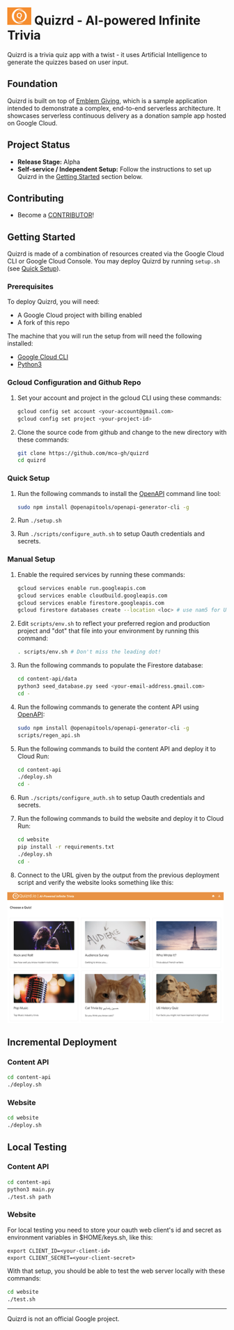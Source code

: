 # <img src="website/static/logo.png" height="40"> Quizrd - AI-powered Infinite Trivia

Quizrd is a trivia quiz app with a twist - it uses Artificial Intelligence to generate the quizzes based on user input.

## Foundation

Quizrd is built on top of [Emblem Giving](https://github.com/GoogleCloudPlatform/emblem), which is a sample application intended to demonstrate a complex, end-to-end serverless architecture. It showcases serverless continuous delivery as a donation sample app hosted on Google Cloud.

<!--
## Architecture

### Data/User Model
<img src="website/static/datauser.png" height="300">

### Creator/Hosting Flow
<img src="website/static/creator.png" height="300">

### Player Flow
<img src="website/static/player.png" height="300">
-->

## Project Status

* **Release Stage:** Alpha
* **Self-service / Independent Setup:** Follow the instructions to set up Quizrd in the [Getting Started](#getting-started) section below. 

## Contributing

* Become a [CONTRIBUTOR](./CONTRIBUTING.md)!

## Getting Started

Quizrd is made of a combination of resources created via the Google Cloud CLI or Google Cloud Console. You may deploy Quizrd by running `setup.sh` (see [Quick Setup](#quick-setup)). 

### Prerequisites

To deploy Quizrd, you will need:
<!-- * 3 Google Cloud projects (ops, stage, prod) with billing enabled on each) -->
  * A Google Cloud project with billing enabled
  * A fork of this repo

The machine that you will run the setup from will need the following installed:
<!-- * [Terraform](https://learn.hashicorp.com/tutorials/terraform/install-cli) -->
  * [Google Cloud CLI](https://cloud.google.com/sdk/docs/install)
  * [Python3](https://www.python.org/downloads)

### Gcloud Configuration and Github Repo

1. Set your account and project in the gcloud CLI using these commands:
    ```bash
    gcloud config set account <your-account@gmail.com>
    gcloud config set project <your-project-id>
    ```

2. Clone the source code from github and change to the new directory with these commands:
    ```bash
    git clone https://github.com/mco-gh/quizrd
    cd quizrd
    ```

### Quick Setup

1. Run the following commands to install the [OpenAPI](https://www.openapis.org) command line tool:

    ```bash
    sudo npm install @openapitools/openapi-generator-cli -g
    ```

1. Run `./setup.sh`

2. Run `./scripts/configure_auth.sh` to setup Oauth credentials and secrets.

### Manual Setup

1. Enable the required services by running these commands:

    ```bash
    gcloud services enable run.googleapis.com
    gcloud services enable cloudbuild.googleapis.com
    gcloud services enable firestore.googleapis.com
    gcloud firestore databases create --location <loc> # use nam5 for US, eur3 for EU
    ```

2. Edit `scripts/env.sh` to reflect your preferred region and production project and "dot" that file into your environment by running this command:
    ```bash
    . scripts/env.sh # Don't miss the leading dot!
    ```

3. Run the following commands to populate the Firestore database: 
    ```bash
    cd content-api/data
    python3 seed_database.py seed <your-email-address.gmail.com>
    cd -
    ```

4. Run the following commands to generate the content API using [OpenAPI](https://www.openapis.org):
    ```bash
    sudo npm install @openapitools/openapi-generator-cli -g
    scripts/regen_api.sh
    ```

5. Run the following commands to build the content API and deploy it to Cloud Run: 
    ```bash
    cd content-api
    ./deploy.sh
    cd -
    ```

6. Run `./scripts/configure_auth.sh` to setup Oauth credentials and secrets.

7. Run the following commands to build the website and deploy it to Cloud Run: 
    ```bash
    cd website
    pip install -r requirements.txt
    ./deploy.sh
    cd -
    ```
  
8. Connect to the URL given by the output from the previous deployment script and verify the website looks something like this:
<img src="website/static/website.png" height="300">

## Incremental Deployment

### Content API
```bash
cd content-api
./deploy.sh
```

### Website
```bash
cd website
./deploy.sh
```

## Local Testing

### Content API
```bash
cd content-api
python3 main.py
./test.sh path
```

### Website
For local testing you need to store your oauth web client's id and secret as environment variables in $HOME/keys.sh, like this:

```
export CLIENT_ID=<your-client-id>
export CLIENT_SECRET=<your-client-secret>
```

With that setup, you should be able to test the web server locally with these commands:
```bash
cd website
./test.sh
```

---

Quizrd is not an official Google project.
